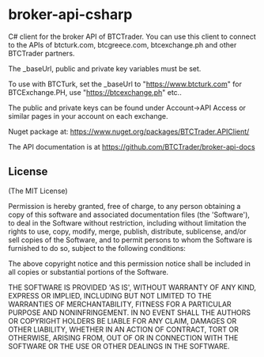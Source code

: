 # broker-api-csharp
C# client for the broker API of BTCTrader. You can use this client to connect to the APIs of btcturk.com, btcgreece.com, btcexchange.ph and other BTCTrader partners.

The _baseUrl, public and private key variables must be set.

To use with BTCTurk, set the _baseUrl to "https://www.btcturk.com" for BTCExchange.PH, use "https://btcexchange.ph" etc..

The public and private keys can be found under Account->API Access or similar pages in your account on each exchange.

Nuget package at: https://www.nuget.org/packages/BTCTrader.APIClient/

The API documentation is at https://github.com/BTCTrader/broker-api-docs

## License

(The MIT License)

Permission is hereby granted, free of charge, to any person obtaining a copy of this software and associated documentation files (the 'Software'), to deal in the Software without restriction, including without limitation the rights to use, copy, modify, merge, publish, distribute, sublicense, and/or sell copies of the Software, and to permit persons to whom the Software is furnished to do so, subject to the following conditions:

The above copyright notice and this permission notice shall be included in all copies or substantial portions of the Software.

THE SOFTWARE IS PROVIDED 'AS IS', WITHOUT WARRANTY OF ANY KIND, EXPRESS OR IMPLIED, INCLUDING BUT NOT LIMITED TO THE WARRANTIES OF MERCHANTABILITY, FITNESS FOR A PARTICULAR PURPOSE AND NONINFRINGEMENT. IN NO EVENT SHALL THE AUTHORS OR COPYRIGHT HOLDERS BE LIABLE FOR ANY CLAIM, DAMAGES OR OTHER LIABILITY, WHETHER IN AN ACTION OF CONTRACT, TORT OR OTHERWISE, ARISING FROM, OUT OF OR IN CONNECTION WITH THE SOFTWARE OR THE USE OR OTHER DEALINGS IN THE SOFTWARE.
